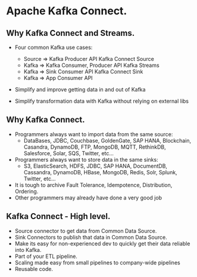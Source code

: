 # Apache Kafka Connect.


## Why Kafka Connect and Streams.
* Four common Kafka use cases:
    * Source => Kafka        Producer API                  Kafka Connect Source
    * Kafka => Kafka         Consumer, Producer API        Kafka Streams
    * Kafka => Sink          Consumer API                  Kafka Connect Sink
    * Kafka => App           Consumer API

* Simplify and improve getting data in and out of Kafka
* Simplify transformation data with Kafka  without relying on external libs



## Why Kafka Connect.
* Programmers always want to import data from the same source:
    * DataBases, JDBC, Couchbase, GoldenGate, SAP HANA, Blockchain, Casandra, DynamoDB, FTP, MongoDB, MQTT, RethinkDB,
      Salesforce, Solar, SQS, Twitter, etc...
* Programmers always want to store data in the same sinks:
    * S3, ElasticSearch, HDFS, JDBC, SAP HANA, DocumentDB, Cassandra, DynamoDB, HBase, MongoDB, Redis, Solr, Splunk, Twitter, etc...
* It is tough to archive Fault Tolerance, Idempotence, Distribution, Ordering.
* Other programmers may already have done a very good job



## Kafka Connect - High level.
* Source connector to get data from Common Data Source.
* Sink Connectors to publish that data in Common Data Source.
* Make its easy for non-experienced dev to quickly get their data reliable into Kafka.
* Part of your ETL pipeline.
* Scaling made easy from small pipelines to company-wide pipelines
* Reusable code.
